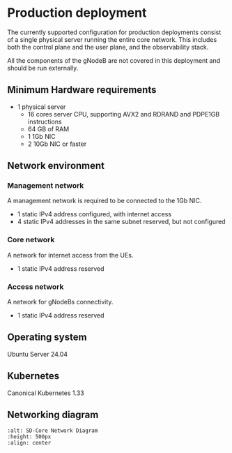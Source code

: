 # Production deployment

The currently supported configuration for production deployments consist of a single
physical server running the entire core network. This includes both the control plane
and the user plane, and the observability stack.

All the components of the gNodeB are not covered in this deployment and should be run
externally.

## Minimum Hardware requirements

- 1 physical server
    - 16 cores server CPU, supporting AVX2 and RDRAND and PDPE1GB instructions
    - 64 GB of RAM
    - 1 1Gb NIC
    - 2 10Gb NIC or faster

## Network environment

### Management network

A management network is required to be connected to the 1Gb NIC.

- 1 static IPv4 address configured, with internet access
- 4 static IPv4 addresses in the same subnet reserved, but not configured

### Core network

A network for internet access from the UEs.

- 1 static IPv4 address reserved

### Access network

A network for gNodeBs connectivity.

- 1 static IPv4 address reserved

## Operating system

Ubuntu Server 24.04

## Kubernetes

Canonical Kubernetes 1.33

## Networking diagram

```{image} ../images/single_node_production.svg
:alt: SD-Core Network Diagram
:height: 500px
:align: center
```

